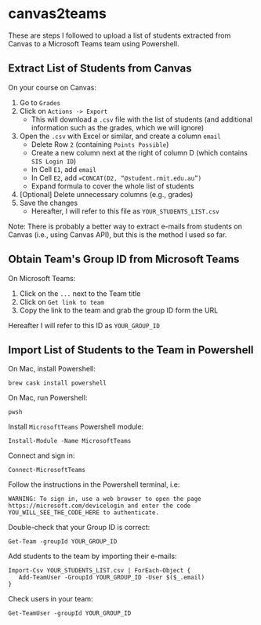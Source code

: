 # canvas2teams

These are steps I followed to upload a list of students extracted from Canvas to a Microsoft Teams team using Powershell.

## Extract List of Students from Canvas

On your course on Canvas:

1. Go to `Grades`
2. Click on `Actions -> Export`
   - This will download a `.csv` file with the list of students (and additional information such as the grades, which we will ignore)
3. Open the `.csv` with Excel or similar, and create a column `email`
   - Delete Row `2` (containing `Points Possible`)
   - Create a new column next at the right of column D (which contains `SIS Login ID`)
   - In Cell `E1`, add `email`
   - In Cell `E2`, add `=CONCAT(D2, “@student.rmit.edu.au”)`
   - Expand formula to cover the whole list of students
4. [Optional] Delete unnecessary columns (e.g., grades)
5. Save the changes
    - Hereafter, I will refer to this file as `YOUR_STUDENTS_LIST.csv`

Note: There is probably a better way to extract e-mails from students on Canvas (i.e., using Canvas API), but this is the method I used so far.

## Obtain Team's Group ID from Microsoft Teams

On Microsoft Teams:

1. Click on the `...` next to the Team title
2. Click on `Get link to team`
3. Copy the link to the team and grab the group ID form the URL

Hereafter I will refer to this ID as `YOUR_GROUP_ID`

## Import List of Students to the Team in Powershell

On Mac, install Powershell:

```
brew cask install powershell
```

On Mac, run Powershell:

```
pwsh
```

Install `MicrosoftTeams` Powershell module:

```
Install-Module -Name MicrosoftTeams
```

Connect and sign in:

```
Connect-MicrosoftTeams
```

Follow the instructions in the Powershell terminal, i.e:

```
WARNING: To sign in, use a web browser to open the page https://microsoft.com/devicelogin and enter the code YOU_WILL_SEE_THE_CODE_HERE to authenticate.
```

Double-check that your Group ID is correct:
```
Get-Team -groupId YOUR_GROUP_ID
```

Add students to the team by importing their e-mails:

```
Import-Csv YOUR_STUDENTS_LIST.csv | ForEach-Object {
   Add-TeamUser -GroupId YOUR_GROUP_ID -User $($_.email)
}
```

Check users in your team:
```
Get-TeamUser -groupId YOUR_GROUP_ID
```

